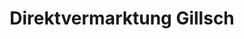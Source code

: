 ---
title: "Direktvermarktung Gillsch"
url: /grammetal/direktvermarktung-gillsch/
shop: Hofladen
---